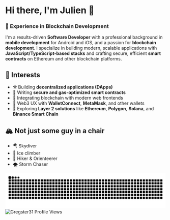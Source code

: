 # Hi there, I'm Julien 👋

### 🚀 Experience in Blockchain Development

I'm a results-driven **Software Developer** with a professional background in **mobile development** for Android and iOS, and a passion for **blockchain development**. I specialize in building modern, scalable applications with **JavaScript/TypeScript-based stacks** and crafting secure, efficient **smart contracts** on Ethereum and other blockchain platforms.

## 🔭 Interests

- ⚒ Building **decentralized applications (DApps)**
- 🔐 Writing **secure and gas-optimized smart contracts**
- 🌉 Integrating blockchain with modern web frontends
- 📱 Web3 UX with **WalletConnect**, **MetaMask**, and other wallets
- 🧩 Exploring **Layer 2 solutions** like **Ethereum**, **Polygon**, **Solana**, and **Binance Smart Chain**

## 🏔 Not just some guy in a chair

- 🪂 Skydiver  
- 🧊 Ice climber  
- 🥾 Hiker & Orienteerer  
- 🌪 Storm Chaser


<picture>
  <source media="(prefers-color-scheme: dark)" srcset="https://raw.githubusercontent.com/Gregster31/Gregster31/output/snake-dark.svg">
  <img alt="" src="https://raw.githubusercontent.com/Gregster31/Gregster31/output/snake.svg">
</picture>

<img src="https://komarev.com/ghpvc/?username=Gregster31&label=Profile%20views&color=0e75b6&style=for-the-badge" alt="Gregster31 Profile Views"/>

